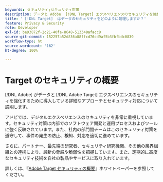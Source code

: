 ```yaml
---
keywords: セキュリティ;セキュリティ対策
description: データと Adobe  [!DNL Target] エクスペリエンスのセキュリティを強化するためにアドビが使用する手順について説明します。Adobe  [!DNL Target]  セキュリティの概要に関するホワイトペーパーをダウンロードします。
title: ' [!DNL Target]  はデータのセキュリティをどのように処理しますか？'
feature: Privacy & Security
role: Developer
exl-id: be93072f-2c21-40fa-8648-513348afacc8
source-git-commit: 152257a52d836a88ffcd76cd9af5b3fbfbdc0839
workflow-type: ht
source-wordcount: '162'
ht-degree: 100%

---
```


# Target のセキュリティの概要

[!DNL Adobe] がデータと [!DNL Adobe Target] エクスペリエンスのセキュリティを強化するために導入している詳細なアプローチとセキュリティ対応について説明します。

アドビでは、デジタルエクスペリエンスのセキュリティを非常に重視しています。セキュリティ対策は内部でのソフトウェア開発と運用プロセスおよびツールに強く反映されています。また、社内の部門間チームはこのセキュリティ対策を遵守して、事件の発生の防止、検知、対応を適切に進めています。

さらに、パートナー、最先端の研究者、セキュリティ研究機関、その他の業界組織との連携により、最新の脅威や脆弱性を把握しています。また、定期的に高度なセキュリティ技術を自社の製品やサービスに取り入れています。

詳しくは、『[Adobe Target セキュリティの概要](https://www.adobe.com/content/dam/cc/en/security/pdfs/AdobeTargetSecurityOverview.pdf)』ホワイトペーパーを参照してください。
